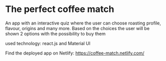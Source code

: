 # The perfect coffee match 

An app with an interactive quiz where the user can choose roasting profile, flavour, origins and many more. Based on the choices the user will be shown 2 options with the possibility to buy them 

used technology: react.js and Material UI  

Find the deployed app on Netlify: https://coffee-match.netlify.com/
